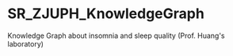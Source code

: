 # SR_ZJUPH_KnowledgeGraph
Knowledge Graph about insomnia and sleep quality (Prof. Huang's laboratory)
